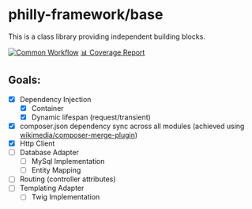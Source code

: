 # philly-framework/base

This is a class library providing independent building blocks.

[![Common Workflow](https://github.com/philly-framework/base/actions/workflows/common.yml/badge.svg)](https://github.com/philly-framework/base/actions/workflows/common.yml)
[📊 Coverage Report](https://philly.ricardoboss.de/coverage)

## Goals:

- [x] Dependency Injection
  - [x] Container
  - [x] Dynamic lifespan (request/transient)
- [x] composer.json dependency sync across all modules (achieved using [wikimedia/composer-merge-plugin](https://github.com/wikimedia/composer-merge-plugin))
- [x] Http Client
- [ ] Database Adapter
  - [ ] MySql Implementation
  - [ ] Entity Mapping
- [ ] Routing (controller attributes)
- [ ] Templating Adapter
  - [ ] Twig Implementation
